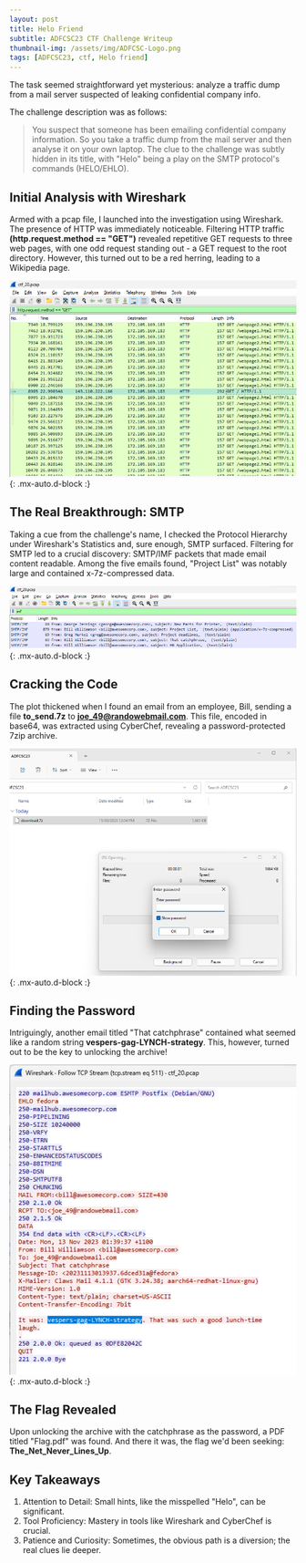 ```yaml
---
layout: post
title: Helo Friend
subtitle: ADFCSC23 CTF Challenge Writeup
thumbnail-img: /assets/img/ADFCSC-Logo.png
tags: [ADFCSC23, ctf, Helo friend]
---
```


The task seemed straightforward yet mysterious: analyze a traffic dump from a mail server suspected of leaking confidential company info.
 
The challenge description was as follows:
>You suspect that someone has been emailing confidential company information. So you take a traffic dump from the mail server and then analyse it on your own laptop.
The clue to the challenge was subtly hidden in its title, with "Helo" being a play on the SMTP protocol's commands (HELO/EHLO).

## Initial Analysis with Wireshark

Armed with a pcap file, I launched into the investigation using Wireshark. The presence of HTTP was immediately noticeable. Filtering HTTP traffic **(http.request.method == "GET")** revealed repetitive GET requests to three web pages, with one odd request standing out - a GET request to the root directory. However, this turned out to be a red herring, leading to a Wikipedia page.

![Anomolous GET request](../assets/img/ADFCSC23/helo_friend_1.png){: .mx-auto.d-block :}

## The Real Breakthrough: SMTP

Taking a cue from the challenge's name, I checked the Protocol Hierarchy under Wireshark's Statistics and, sure enough, SMTP surfaced. Filtering for SMTP led to a crucial discovery: SMTP/IMF packets that made email content readable. Among the five emails found, "Project List" was notably large and contained x-7z-compressed data.

![Email traffic filtered on IMF](../assets/img/ADFCSC23/helo_friend_2.png){: .mx-auto.d-block :}

## Cracking the Code

The plot thickened when I found an email from an employee, Bill, sending a file **to_send.7z** to **joe_49@randowebmail.com**. This file, encoded in base64, was extracted using CyberChef, revealing a password-protected 7zip archive.

![Password protected extract archive](../assets/img/ADFCSC23/helo_friend_3.png){: .mx-auto.d-block :}

## Finding the Password

Intriguingly, another email titled "That catchphrase" contained what seemed like a random string **vespers-gag-LYNCH-strategy**. This, however, turned out to be the key to unlocking the archive!

![Strange catchphrase](../assets/img/ADFCSC23/helo_friend_4.png){: .mx-auto.d-block :}

## The Flag Revealed

Upon unlocking the archive with the catchphrase as the password, a PDF titled "Flag.pdf" was found. And there it was, the flag we'd been seeking: **The_Net_Never_Lines_Up**.

## Key Takeaways

1. Attention to Detail: Small hints, like the misspelled "Helo", can be significant.
2. Tool Proficiency: Mastery in tools like Wireshark and CyberChef is crucial.
3. Patience and Curiosity: Sometimes, the obvious path is a diversion; the real clues lie deeper.
